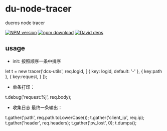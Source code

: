 # du-node-tracer
dueros node tracer

[![NPM version][npm-image]][npm-url]
[![npm download][download-image]][download-url]
[![David deps][david-image]][david-url]

[npm-image]: https://img.shields.io/npm/v/du-node-tracer.svg
[npm-url]: https://npmjs.com/package/du-node-tracer
[download-image]: https://img.shields.io/npm/dm/du-node-tracer.svg
[download-url]: https://npmjs.com/package/du-node-tracer
[david-image]: https://img.shields.io/david/imcooder/du-node-tracer.svg
[david-url]: https://david-dm.org/imcooder/du-node-tracer


## usage
* init: 按照顺序一条中排序

let t = new tracer('dcs-utils', req.logid, [
    {
        key: logid,
        default: '-'
    },
    {
        key:path
    },
    {
        key:request,
    }
]);

* 单条打印：

t.debug('request:%j', req.body);

* 收集日志 最终一条输出：

t.gather('path', req.path.toLowerCase());
t.gather('client_ip', req.ip);
t.gather('header', req.headers);
t.gather('pv_lost', 0);
t.dumps();